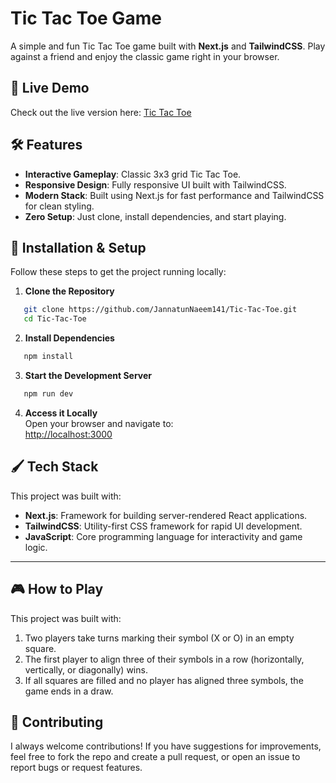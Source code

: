 # Tic Tac Toe Game
A simple and fun Tic Tac Toe game built with **Next.js** and **TailwindCSS**. Play against a friend and enjoy the classic game right in your browser.

## 🚀 Live Demo
Check out the live version here: [Tic Tac Toe](https://tic-tac-toe.naaeem.com)

## 🛠️ Features
- **Interactive Gameplay**: Classic 3x3 grid Tic Tac Toe.
- **Responsive Design**: Fully responsive UI built with TailwindCSS.
- **Modern Stack**: Built using Next.js for fast performance and TailwindCSS for clean styling.
- **Zero Setup**: Just clone, install dependencies, and start playing.

## 🔧 Installation & Setup
Follow these steps to get the project running locally:

1. **Clone the Repository**  
   
```bash
   git clone https://github.com/JannatunNaeem141/Tic-Tac-Toe.git
   cd Tic-Tac-Toe
```

2. **Install Dependencies**  
   
```bash
   npm install
```

3. **Start the Development Server**  
   
```bash
   npm run dev
```

4. **Access it Locally**  
   Open your browser and navigate to:  
   [http://localhost:3000](http://localhost:3000)

## 🖌️ Tech Stack
This project was built with:   
- **Next.js**: Framework for building server-rendered React applications.
- **TailwindCSS**: Utility-first CSS framework for rapid UI development.
- **JavaScript**: Core programming language for interactivity and game logic.

---

## 🎮 How to Play  
This project was built with:   
1. Two players take turns marking their symbol (X or O) in an empty square.
2. The first player to align three of their symbols in a row (horizontally, vertically, or diagonally) wins.
3. If all squares are filled and no player has aligned three symbols, the game ends in a draw.

## 🌟 Contributing 
I always welcome contributions! If you have suggestions for improvements, feel free to fork the repo and create a pull request, or open an issue to report bugs or request features.
